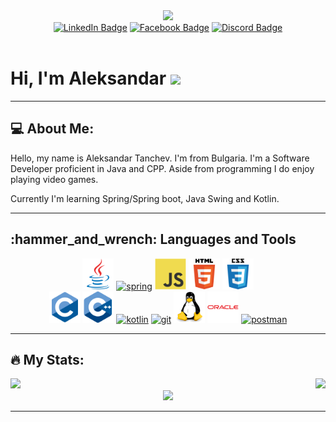 <div id="header" align="center">
  <img src="https://user-images.githubusercontent.com/107924021/223217272-a533b7aa-7108-4441-85be-4ae50eb805aa.png" width="100" />
 </div>
 <div id="badges" align="center">
  <a href="https://www.linkedin.com/in/aleksandar-tanchev/"><img src="https://img.shields.io/badge/LinkedIn-0A66C2?style=for-the-badge&logo=linkedin&logoColor=white" alt="LinkedIn Badge"/></a>
  <a href="https://www.facebook.com/notkraziman/"><img src="https://img.shields.io/badge/Facebook-0165E1?style=for-the-badge&logo=facebook&logoColor=white" alt="Facebook Badge"/></a>
  <a href="https://discordapp.com/users/288247702121086976"><img src="https://img.shields.io/badge/Discord-6A5ACD?style=for-the-badge&logo=discord&logoColor=white" alt="Discord Badge"/></a>
  <br>
  <img src="https://komarev.com/ghpvc/?username=kraziman&style=flat-square&color=blue" alt=""/>
</div>

Hi, I'm Aleksandar <img src="https://media.giphy.com/media/hvRJCLFzcasrR4ia7z/giphy.gif" width="35px"/>
=============================================================================

  * * *

:computer: About Me:
--------------------

<p>Hello, my name is Aleksandar Tanchev. I'm from Bulgaria. I'm a Software Developer proficient in Java and CPP. Aside from programming I do enjoy playing video games.</p>
<p>Currently I'm learning Spring/Spring boot, Java Swing and Kotlin.</p>

  * * *

:hammer\_and\_wrench: Languages and Tools
------------------------------------------

<div id="tools" align="center">
<a href="https://www.java.com" target="_blank" rel="noreferrer"><img src="https://raw.githubusercontent.com/devicons/devicon/master/icons/java/java-original.svg" alt="java" width="50" height="50"/></a>
<a href="https://spring.io/" target="_blank" rel="noreferrer"><img src="https://www.vectorlogo.zone/logos/springio/springio-icon.svg" alt="spring" width="50" height="50"/></a>
<a href="https://developer.mozilla.org/en-US/docs/Web/JavaScript" target="_blank" rel="noreferrer"><img src="https://raw.githubusercontent.com/devicons/devicon/master/icons/javascript/javascript-original.svg" alt="javascript" width="50" height="50"/></a>
<a href="https://www.w3.org/html/" target="_blank" rel="noreferrer"><img src="https://raw.githubusercontent.com/devicons/devicon/master/icons/html5/html5-original-wordmark.svg" alt="html5" width="50" height="50"/></a>
<a href="https://www.w3schools.com/css/" target="_blank" rel="noreferrer"><img src="https://raw.githubusercontent.com/devicons/devicon/master/icons/css3/css3-original-wordmark.svg" alt="css3" width="50" height="50"/></a>

<br>
<a href="https://www.cprogramming.com/" target="_blank" rel="noreferrer"><img src="https://raw.githubusercontent.com/devicons/devicon/master/icons/c/c-original.svg" alt="c" width="50" height="50"/></a>
<a href="https://www.w3schools.com/cpp/" target="_blank" rel="noreferrer"><img src="https://raw.githubusercontent.com/devicons/devicon/master/icons/cplusplus/cplusplus-original.svg" alt="cplusplus" width="50" height="50"/></a>
<a href="https://kotlinlang.org" target="_blank" rel="noreferrer"><img src="https://www.vectorlogo.zone/logos/kotlinlang/kotlinlang-icon.svg" alt="kotlin" width="50" height="50"/></a>
<a href="https://git-scm.com/" target="_blank" rel="noreferrer"><img src="https://www.vectorlogo.zone/logos/git-scm/git-scm-icon.svg" alt="git" width="50" height="50"/></a>
<a href="https://www.linux.org/" target="_blank" rel="noreferrer"><img src="https://raw.githubusercontent.com/devicons/devicon/master/icons/linux/linux-original.svg" alt="linux" width="50" height="50"/></a>
<a href="https://www.oracle.com/" target="_blank" rel="noreferrer"><img src="https://raw.githubusercontent.com/devicons/devicon/master/icons/oracle/oracle-original.svg" alt="oracle" width="50" height="50"/></a>
<a href="https://postman.com" target="_blank" rel="noreferrer"><img src="https://www.vectorlogo.zone/logos/getpostman/getpostman-icon.svg" alt="postman" width="50" height="50"/></a>

</div>

  * * *

:fire: My Stats:
----------------

<a href="https://git.io/streak-stats">
  <img align="start" src="http://github-readme-streak-stats.herokuapp.com?user=kraziman&theme=tokyonight-duo&hide_border=true&date_format=%5BY%20%5DM%20j" />
</a>

<a href="https://github.com/anuraghazra/github-readme-stats">
  <img align="right" src="https://github-readme-stats-h9ef-git-master-r-mishev.vercel.app/api/top-langs/?username=kraziman&langs_count=8&layout=compact&theme=tokyonight" />
</a>

<div align="center">
  <img src="https://user-images.githubusercontent.com/107924021/223217272-a533b7aa-7108-4441-85be-4ae50eb805aa.png" width="100" />
</div>

******
